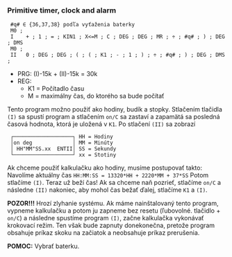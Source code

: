 ### Primitive timer, clock and alarm
```
 #q# ∈ {36,37,38} podľa vyťaženia baterky
 M0 ;
 I    + ; 1 ; = ; KIN1 ; X<=M ; C ; DEG ; DEG ; MR ; ÷ ; #q# ; ) ; DEG ; DMS
 M0 ;
 II   0 ; DEG ; DEG ; ( ; ( ; K1 ; - ; 1 ; ) ; ÷ ; #q# ; ) ; DEG ; DMS ;
```

- PRG: (I)-15k + (II)-15k = 30k
- REG:
  - K1 = Počítadlo času
  - M = maximálny čas, do ktorého sa bude počítať

Tento program možno použiť ako hodiny, budík a stopky.
Stlačením tlačidla `(I)` sa spustí program a stlačením `on/C` sa zastaví
a zapamätá sa posledná časová hodnota, ktorá je uložená v `K1`.
Po stlačení `(II)` sa zobrazí
```
 ┌───────────────────┐ HH = Hodiny
 │on deg             │ MM = Minúty
 │ HH"MM"SS.xx  ENTII│ SS = Sekundy
 └───────────────────┘ xx = Stotiny
```
Ak chceme použiť kalkulačku ako hodiny, musíme postupovať takto:
Navolíme aktuálny čas `HH:MM:SS = 13320*HH + 2220*MM + 37*SS` Potom stlačíme `(I)`.
Teraz už beží čas! Ak sa chceme naň pozrieť, stlačíme `on/C` a následne `(II)`
nakoniec, aby mohol čas bežať ďalej, stlačíme `K1` a `(I)`.

**POZOR!!!** Hrozí zlyhanie systému. Ak máme nainštalovaný tento program,
vypneme kalkulačku a potom ju zapneme bez resetu (ľubovolné. tlačidlo + `on/C`)
a následne spustíme program `(I)`, začne kalkulačka vykonávať krokovací režim.
Ten však bude zapnuty donekonečna, pretože program obsahuje príkaz skoku na
začiatok a neobsahuje príkaz prerušenia.

**POMOC:** Vybrať baterku.
